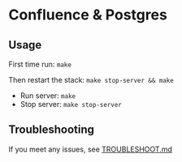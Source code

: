 # Confluence & Postgres

## Usage

First time run: `make`

Then restart the stack: `make stop-server && make`

* Run server: `make`
* Stop server: `make stop-server`

## Troubleshooting

If you meet any issues, see [TROUBLESHOOT.md](../../TROUBLESHOOT.md)
